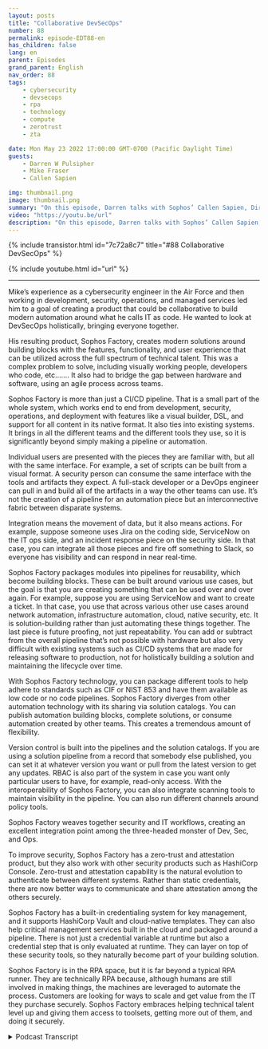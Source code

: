 ```yaml
---
layout: posts
title: "Collaborative DevSecOps"
number: 88
permalink: episode-EDT88-en
has_children: false
lang: en
parent: Episodes
grand_parent: English
nav_order: 88
tags:
    - cybersecurity
    - devsecops
    - rpa
    - technology
    - compute
    - zerotrust
    - zta

date: Mon May 23 2022 17:00:00 GMT-0700 (Pacific Daylight Time)
guests:
    - Darren W Pulsipher
    - Mike Fraser
    - Callen Sapien

img: thumbnail.png
image: thumbnail.png
summary: "On this episode, Darren talks with Sophos’ Callen Sapien, Director of Product Management, Sophos Factory, and Mike Fraser, VP of DevSecOps about their product that allows for truly collaborative SecDevOps."
video: "https://youtu.be/url"
description: "On this episode, Darren talks with Sophos’ Callen Sapien, Director of Product Management, Sophos Factory, and Mike Fraser, VP of DevSecOps about their product that allows for truly collaborative SecDevOps."
---
```


<div>
{% include transistor.html id="7c72a8c7" title="#88 Collaborative DevSecOps" %}

{% include youtube.html id="url" %}
</div>

---

Mike’s experience as a cybersecurity engineer in the Air Force and then working in development, security, operations, and managed services led him to a goal of creating a product that could be collaborative to build modern automation around what he calls IT as code. He wanted to look at DevSecOps holistically, bringing everyone together.

His resulting product, Sophos Factory, creates modern solutions around building blocks with the features, functionality, and user experience that can be utilized across the full spectrum of technical talent. This was a complex problem to solve, including visually working people, developers who code, etc...…. It also had to bridge the gap between hardware and software, using an agile process across teams.

Sophos Factory is more than just a CI/CD pipeline. That is a small part of the whole system, which works end to end from development, security, operations, and deployment with features like a visual builder, DSL, and support for all content in its native format. It also ties into existing systems. It brings in all the different teams and the different tools they use, so it is significantly beyond simply making a pipeline or automation.

Individual users are presented with the pieces they are familiar with, but all with the same interface. For example, a set of scripts can be built from a visual format. A security person can consume the same interface with the tools and artifacts they expect. A full-stack developer or a DevOps engineer can pull in and build all of the artifacts in a way the other teams can use.  It’s not the creation of a pipeline for an automation piece but an interconnective fabric between disparate systems.

Integration means the movement of data, but it also means actions. For example, suppose someone uses Jira on the coding side, ServiceNow on the IT ops side, and an incident response piece on the security side. In that case, you can integrate all those pieces and fire off something to Slack, so everyone has visibility and can respond in near real-time.

Sophos Factory packages modules into pipelines for reusability, which become building blocks. These can be built around various use cases, but the goal is that you are creating something that can be used over and over again. For example, suppose you are using ServiceNow and want to create a ticket. In that case, you use that across various other use cases around network automation, infrastructure automation, cloud, native security, etc. It is solution-building rather than just automating these things together. The last piece is future proofing, not just repeatability. You can add or subtract from the overall pipeline that’s not possible with hardware but also very difficult with existing systems such as CI/CD systems that are made for releasing software to production, not for holistically building a solution and maintaining the lifecycle over time.

With Sophos Factory technology, you can package different tools to help adhere to standards such as CIF or NIST 853 and have them available as low code or no code pipelines. Sophos Factory diverges from other automation technology with its sharing via solution catalogs. You can publish automation building blocks, complete solutions, or consume automation created by other teams. This creates a tremendous amount of flexibility.

Version control is built into the pipelines and the solution catalogs. If you are using a solution pipeline from a record that somebody else published, you can set it at whatever version you want or pull from the latest version to get any updates. RBAC is also part of the system in case you want only particular users to have, for example, read-only access. With the interoperability of Sophos Factory, you can also integrate scanning tools to maintain visibility in the pipeline. You can also run different channels around policy tools.

Sophos Factory weaves together security and IT workflows, creating an excellent integration point among the three-headed monster of Dev, Sec, and Ops.

To improve security, Sophos Factory has a zero-trust and attestation product, but they also work with other security products such as HashiCorp Console. Zero-trust and attestation capability is the natural evolution to authenticate between different systems. Rather than static credentials, there are now better ways to communicate and share attestation among the others securely.

Sophos Factory has a built-in credentialing system for key management, and it supports HashiCorp Vault and cloud-native templates. They can also help critical management services built in the cloud and packaged around a pipeline. There is not just a credential variable at runtime but also a credential step that is only evaluated at runtime. They can layer on top of these security tools, so they naturally become part of your building solution.

Sophos Factory is in the RPA space, but it is far beyond a typical RPA runner. They are technically RPA because, although humans are still involved in making things, the machines are leveraged to automate the process. Customers are looking for ways to scale and get value from the IT they purchase securely. Sophos Factory embraces helping technical talent level up and giving them access to toolsets, getting more out of them, and doing it securely. 



<details>
<summary> Podcast Transcript </summary>

<p></p>

</details>

